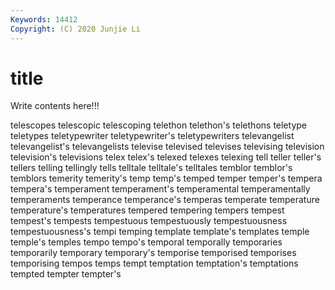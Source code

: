 ```yaml
---
Keywords: 14412
Copyright: (C) 2020 Junjie Li
---
```


# title

Write contents here!!!
 
telescopes 
telescopic 
telescoping 
telethon 
telethon's 
telethons 
teletype
teletypes 
teletypewriter 
teletypewriter's 
teletypewriters 
televangelist 
televangelist's 
televangelists 
televise 
televised 
televises
televising 
television 
television's 
televisions 
telex 
telex's 
telexed 
telexes 
telexing 
tell
teller 
teller's 
tellers 
telling 
tellingly 
tells 
telltale 
telltale's 
telltales 
temblor
temblor's 
temblors 
temerity 
temerity's 
temp 
temp's 
temped 
temper 
temper's 
tempera
tempera's 
temperament 
temperament's 
temperamental 
temperamentally 
temperaments 
temperance 
temperance's 
temperas 
temperate
temperature 
temperature's 
temperatures 
tempered 
tempering 
tempers 
tempest 
tempest's 
tempests 
tempestuous
tempestuously 
tempestuousness 
tempestuousness's 
tempi 
temping 
template 
template's 
templates 
temple 
temple's
temples 
tempo 
tempo's 
temporal 
temporally 
temporaries 
temporarily 
temporary 
temporary's 
temporise
temporised 
temporises 
temporising 
tempos 
temps 
tempt 
temptation 
temptation's 
temptations 
tempted
tempter 
tempter's 
